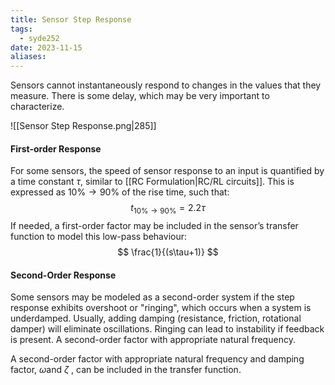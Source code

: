 ```yaml
---
title: Sensor Step Response
tags:
  - syde252
date: 2023-11-15
aliases:
---
```

Sensors cannot instantaneously respond to changes in the values that they measure. There is some delay, which may be very important to characterize. 

![[Sensor Step Response.png|285]]
#### First-order Response
For some sensors, the speed of sensor response to an input is quantified by a time constant $\tau$, similar to [[RC Formulation|RC/RL circuits]]. This is expressed as $10\% \to 90\%$ of the rise time, such that:
$$
t_{10\% \to 90\%} = 2.2\tau
$$
If needed, a first-order factor may be included in the sensor’s transfer function to model this low-pass behaviour: 
$$
\frac{1}{(s\tau+1)}
$$
#### Second-Order Response
Some sensors may be modeled as a second-order system if the step response exhibits overshoot or "ringing", which occurs when a system is underdamped. Usually, adding damping (resistance, friction, rotational damper) will eliminate oscillations. Ringing can lead to instability if feedback is present. A second-order factor with appropriate natural frequency.

A second-order factor with appropriate natural frequency and damping factor, $\omega$and $\zeta$ , can be included in the transfer function.



